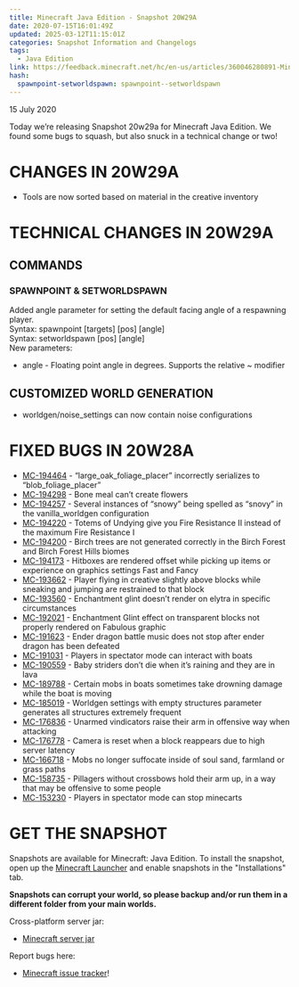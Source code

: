 ```yaml
---
title: Minecraft Java Edition - Snapshot 20W29A
date: 2020-07-15T16:01:49Z
updated: 2025-03-12T11:15:01Z
categories: Snapshot Information and Changelogs
tags:
  - Java Edition
link: https://feedback.minecraft.net/hc/en-us/articles/360046280891-Minecraft-Java-Edition-Snapshot-20W29A
hash:
  spawnpoint-setworldspawn: spawnpoint--setworldspawn
---
```


15 July 2020

Today we’re releasing Snapshot 20w29a for Minecraft Java Edition. We found some bugs to squash, but also snuck in a technical change or two!

# CHANGES IN 20W29A

- Tools are now sorted based on material in the creative inventory

# TECHNICAL CHANGES IN 20W29A

## COMMANDS

### SPAWNPOINT & SETWORLDSPAWN

Added angle parameter for setting the default facing angle of a respawning player.  
Syntax: spawnpoint \[targets\] \[pos\] \[angle\]  
Syntax: setworldspawn \[pos\] \[angle\]  
New parameters:

- angle - Floating point angle in degrees. Supports the relative ~ modifier

## CUSTOMIZED WORLD GENERATION

- worldgen/noise_settings can now contain noise configurations

# FIXED BUGS IN 20W28A

- [MC-194464](https://bugs.mojang.com/browse/MC-194464) - “large_oak_foliage_placer” incorrectly serializes to “blob_foliage_placer”
- [MC-194298](https://bugs.mojang.com/browse/MC-194298) - Bone meal can’t create flowers
- [MC-194257](https://bugs.mojang.com/browse/MC-194257) - Several instances of “snowy” being spelled as “snovy” in the vanilla_worldgen configuration
- [MC-194220](https://bugs.mojang.com/browse/MC-194220) - Totems of Undying give you Fire Resistance II instead of the maximum Fire Resistance I
- [MC-194200](https://bugs.mojang.com/browse/MC-194200) - Birch trees are not generated correctly in the Birch Forest and Birch Forest Hills biomes
- [MC-194173](https://bugs.mojang.com/browse/MC-194173) - Hitboxes are rendered offset while picking up items or experience on graphics settings Fast and Fancy
- [MC-193662](https://bugs.mojang.com/browse/MC-193662) - Player flying in creative slightly above blocks while sneaking and jumping are restrained to that block
- [MC-193560](https://bugs.mojang.com/browse/MC-193560) - Enchantment glint doesn’t render on elytra in specific circumstances
- [MC-192021](https://bugs.mojang.com/browse/MC-192021) - Enchantment Glint effect on transparent blocks not properly rendered on Fabulous graphic
- [MC-191623](https://bugs.mojang.com/browse/MC-191623) - Ender dragon battle music does not stop after ender dragon has been defeated
- [MC-191031](https://bugs.mojang.com/browse/MC-191031) - Players in spectator mode can interact with boats
- [MC-190559](https://bugs.mojang.com/browse/MC-190559) - Baby striders don’t die when it’s raining and they are in lava
- [MC-189788](https://bugs.mojang.com/browse/MC-189788) - Certain mobs in boats sometimes take drowning damage while the boat is moving
- [MC-185019](https://bugs.mojang.com/browse/MC-185019) - Worldgen settings with empty structures parameter generates all structures extremely frequent
- [MC-176836](https://bugs.mojang.com/browse/MC-176836) - Unarmed vindicators raise their arm in offensive way when attacking
- [MC-176778](https://bugs.mojang.com/browse/MC-176778) - Camera is reset when a block reappears due to high server latency
- [MC-166718](https://bugs.mojang.com/browse/MC-166718) - Mobs no longer suffocate inside of soul sand, farmland or grass paths
- [MC-158735](https://bugs.mojang.com/browse/MC-158735) - Pillagers without crossbows hold their arm up, in a way that may be offensive to some people
- [MC-153230](https://bugs.mojang.com/browse/MC-153230) - Players in spectator mode can stop minecarts

# GET THE SNAPSHOT

Snapshots are available for Minecraft: Java Edition. To install the snapshot, open up the [Minecraft Launcher](https://www.minecraft.net/download.html) and enable snapshots in the "Installations" tab.

**Snapshots can corrupt your world, so please backup and/or run them in a different folder from your main worlds.**

Cross-platform server jar:

- [Minecraft server jar](https://launcher.mojang.com/v1/objects/ea9a65a38e000fe76b51fa36e923c09d5d8fa473/server.jar)

Report bugs here:

- [Minecraft issue tracker](https://bugs.mojang.com/browse/MC)!
